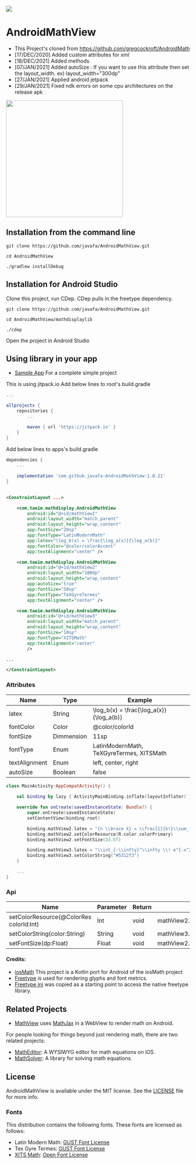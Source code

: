 [![](https://jitpack.io/v/javafa/AndroidMathView.svg)](https://jitpack.io/#javafa/AndroidMathView)

# AndroidMathView
- This Project's cloned from https://github.com/gregcockroft/AndroidMath   
- [17/DEC/2020] Added custom attributes for xml   
- [18/DEC/2021] Added methods
- [07/JAN/2021] Added autoSize : If you want to use this attribute then set the layout_width. ex) layout_width="300dp"   
- [27/JAN/2021] Applied android jetpack   
- [29/JAN/2021] Fixed ndk errors on some cpu architectures on the release apk   
<img src="./img/phonescreen.png" width="320">


Installation from the command line
----------------------------------

```
git clone https://github.com/javafa/AndroidMathView.git

cd AndroidMathView

./gradlew installDebug
```

Installation for Android Studio
----------------------------------

Clone this project, run CDep.
CDep pulls in the freetype dependency.


```
git clone https://github.com/javafa/AndroidMathView.git

cd AndroidMathView/mathdisplaylib

./cdep 
```

Open the project in Android Studio 


Using library in your app
-------------------------

* [Sample App](https://github.com/javafa/AndroidMathView/tree/master/sampleapp) For a complete simple project

This is using jitpack.io
Add below lines to root's build.gradle

```groovy
...

allprojects {
    repositories {
        ...

        maven { url 'https://jitpack.io' }
    }
}
```

Add below lines to apps's build.gradle

```groovy
dependencies {
    ...
    
    implementation 'com.github.javafa:AndroidMathView:1.0.21'
}
	
```

```xml
<ConstraintLayout ...>

    <com.taeim.mathdisplay.AndroidMathView
        android:id="@+id/mathView1"
        android:layout_width="match_parent"
        android:layout_height="wrap_content"
        app:fontSize="20sp"
        app:fontType="LatinModernMath"
        app:latex="\log_b(x) = \frac{\log_a(x)}{\log_a(b)}"
        app:fontColor="@color/colorAccent"
        app:textAlignment="center" />

    <com.taeim.mathdisplay.AndroidMathView
        android:id="@+id/mathView2"
        android:layout_width="100dp"
        android:layout_height="wrap_content"
        app:autoSize="true"
        app:fontSize="50sp"
        app:fontType="TeXGyreTermes"
        app:textAlignment="center" />

    <com.taeim.mathdisplay.AndroidMathView
        android:id="@+id/mathView3"
        android:layout_width="match_parent"
        android:layout_height="wrap_content"
        app:fontSize="10sp"
        app:fontType="XITSMath"
        app:textAlignment="center"
        />

...

</ConstraintLayout>
```

### Attributes
| Name | Type | Example
|------|------|-------------
| latex | String | \log_b(x) = \frac{\log_a(x)}{\log_a(b)}   
| fontColor | Color | @color/colorId   
| fontSize | Dimmension | 11sp   
| fontType | Enum | LatinModernMath, TeXGyreTermes, XITSMath   
| textAlignment | Enum | left, center, right
| autoSize | Boolean | false      

```kotlin
class MainActivity:AppCompatActivity() {
    
    val binding by lazy { ActivityMainBinding.inflate(layoutInflater) } 

    override fun onCreate(savedInstanceState: Bundle?) {
        super.onCreate(savedInstanceState)
        setContentView(binding.root)

        binding.mathView2.latex = "{n \\brace k} = \\frac{1}{k!}\\sum_{j=0}^k (-1)^{k-j}\\binom{k}{j}(k-j)^n"
        binding.mathView2.setColorResource(R.color.colorPrimary)
        binding.mathView2.setFontSize(33.5f)

        binding.mathView3.latex = "\\int_{-\\infty}^\\infty \\! e^{-x^2} dx = \\sqrt{\\pi}"
        binding.mathView3.setColorString("#5312f3")
    }

    ...	
}
```
### Api
| Name | Parameter | Return | Example
|------|-----------|--------|-------------
| setColorResource(@ColorRes colorId:Int) | Int | void | mathView2.setColorResource(R.color.colorPrimary)   
| setColorString(color:String) | String | void | mathView3.setColorString("#5312f3")
| setFontSize(dp:Float) | Float | void | mathView2.setFontSize(33.5f) 


#### Credits:

* [iosMath](https://github.com/kostub/iosMath) This project is a Kotlin port for Android of the iosMath project 
* [Freetype](https://www.freetype.org/) is used for rendering glyphs and font metrics.
* [Freetype jni](https://github.com/mlomb/freetype-jni) was copied as a starting point to access the native  freetype library.


## Related Projects

* [MathView](https://github.com/kexanie/MathView) uses [MathJax](http://www.mathjax.org/) in a WebView to render math on Android.

For people looking for things beyond just rendering math, there are two
related projects:

* [MathEditor](https://github.com/kostub/MathEditor): A WYSIWYG editor
  for math equations on iOS.
* [MathSolver](https://github.com/kostub/MathSolver): A library for
  solving math equations.


## License

AndroidMathView is available under the MIT license. See the [LICENSE](./LICENSE)
file for more info.


### Fonts

This distribution contains the following fonts. These fonts are
licensed as follows:
* Latin Modern Math: 
    [GUST Font License](./mathdisplaylib/src/main/assets/fonts/GUST-FONT-LICENSE.txt)
* Tex Gyre Termes:
    [GUST Font License](./mathdisplaylib/src/main/assets/fonts/GUST-FONT-LICENSE.txt)
* [XITS Math](https://github.com/khaledhosny/xits-math):
    [Open Font License](./mathdisplaylib/src/main/assets/fonts/OFL.txt)
